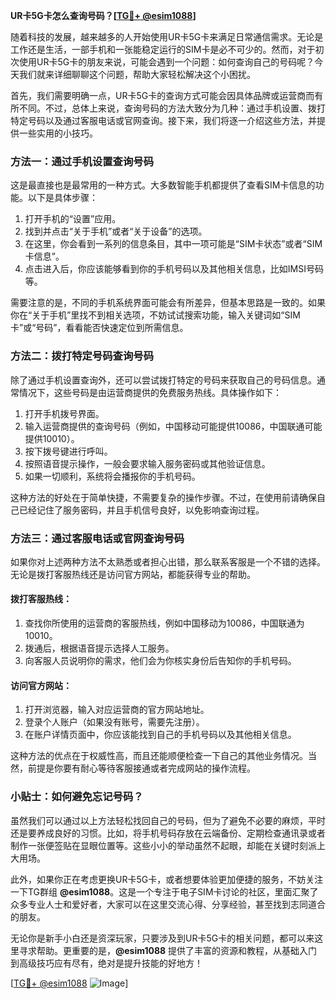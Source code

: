 **UR卡5G卡怎么查询号码？[[TG💪+ @esim1088](https://t.me/s/esim1088)]**

随着科技的发展，越来越多的人开始使用UR卡5G卡来满足日常通信需求。无论是工作还是生活，一部手机和一张能稳定运行的SIM卡是必不可少的。然而，对于初次使用UR卡5G卡的朋友来说，可能会遇到一个问题：如何查询自己的号码呢？今天我们就来详细聊聊这个问题，帮助大家轻松解决这个小困扰。

首先，我们需要明确一点，UR卡5G卡的查询方式可能会因具体品牌或运营商而有所不同。不过，总体上来说，查询号码的方法大致分为几种：通过手机设置、拨打特定号码以及通过客服电话或官网查询。接下来，我们将逐一介绍这些方法，并提供一些实用的小技巧。

### 方法一：通过手机设置查询号码

这是最直接也是最常用的一种方式。大多数智能手机都提供了查看SIM卡信息的功能。以下是具体步骤：

1. 打开手机的“设置”应用。
2. 找到并点击“关于手机”或者“关于设备”的选项。
3. 在这里，你会看到一系列的信息条目，其中一项可能是“SIM卡状态”或者“SIM卡信息”。
4. 点击进入后，你应该能够看到你的手机号码以及其他相关信息，比如IMSI号码等。

需要注意的是，不同的手机系统界面可能会有所差异，但基本思路是一致的。如果你在“关于手机”里找不到相关选项，不妨试试搜索功能，输入关键词如“SIM卡”或“号码”，看看能否快速定位到所需信息。

### 方法二：拨打特定号码查询号码

除了通过手机设置查询外，还可以尝试拨打特定的号码来获取自己的号码信息。通常情况下，这些号码是由运营商提供的免费服务热线。具体操作如下：

1. 打开手机拨号界面。
2. 输入运营商提供的查询号码（例如，中国移动可能提供10086，中国联通可能提供10010）。
3. 按下拨号键进行呼叫。
4. 按照语音提示操作，一般会要求输入服务密码或其他验证信息。
5. 如果一切顺利，系统将会播报你的手机号码。

这种方法的好处在于简单快捷，不需要复杂的操作步骤。不过，在使用前请确保自己已经记住了服务密码，并且手机信号良好，以免影响查询过程。

### 方法三：通过客服电话或官网查询号码

如果你对上述两种方法不太熟悉或者担心出错，那么联系客服是一个不错的选择。无论是拨打客服热线还是访问官方网站，都能获得专业的帮助。

#### 拨打客服热线：
1. 查找你所使用的运营商的客服热线，例如中国移动为10086，中国联通为10010。
2. 拨通后，根据语音提示选择人工服务。
3. 向客服人员说明你的需求，他们会为你核实身份后告知你的手机号码。

#### 访问官方网站：
1. 打开浏览器，输入对应运营商的官方网站地址。
2. 登录个人账户（如果没有账号，需要先注册）。
3. 在账户详情页面中，你应该能找到自己的手机号码以及其他相关信息。

这种方法的优点在于权威性高，而且还能顺便检查一下自己的其他业务情况。当然，前提是你要有耐心等待客服接通或者完成网站的操作流程。

### 小贴士：如何避免忘记号码？

虽然我们可以通过以上方法轻松找回自己的号码，但为了避免不必要的麻烦，平时还是要养成良好的习惯。比如，将手机号码存放在云端备份、定期检查通讯录或者制作一张便签贴在显眼位置等。这些小小的举动虽然不起眼，却能在关键时刻派上大用场。

此外，如果你正在考虑更换UR卡5G卡，或者想要体验更加便捷的服务，不妨关注一下TG群组 **@esim1088**。这是一个专注于电子SIM卡讨论的社区，里面汇聚了众多专业人士和爱好者，大家可以在这里交流心得、分享经验，甚至找到志同道合的朋友。

无论你是新手小白还是资深玩家，只要涉及到UR卡5G卡的相关问题，都可以来这里寻求帮助。更重要的是，**@esim1088** 提供了丰富的资源和教程，从基础入门到高级技巧应有尽有，绝对是提升技能的好地方！

[[TG💪+ @esim1088](https://t.me/s/esim1088) ![Image](https://i.postimg.cc/4NQfJmqS/Snipaste-2025-05-13-00-14-12.png)]
